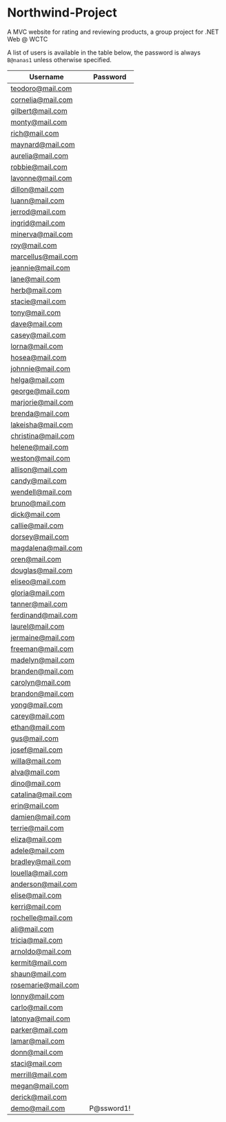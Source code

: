 # Northwind-Project

A MVC website for rating and reviewing products, a group project for .NET Web @ WCTC

A list of users is available in the table below,
the password is always `B@nanas1` unless otherwise specified.

| Username           | Password   |
|--------------------|------------|
| teodoro@mail.com   |            |
| cornelia@mail.com  |            |
| gilbert@mail.com   |            |
| monty@mail.com     |            |
| rich@mail.com      |            |
| maynard@mail.com   |            |
| aurelia@mail.com   |            |
| robbie@mail.com    |            |
| lavonne@mail.com   |            |
| dillon@mail.com    |            |
| luann@mail.com     |            |
| jerrod@mail.com    |            |
| ingrid@mail.com    |            |
| minerva@mail.com   |            |
| roy@mail.com       |            |
| marcellus@mail.com |            |
| jeannie@mail.com   |            |
| lane@mail.com      |            |
| herb@mail.com      |            |
| stacie@mail.com    |            |
| tony@mail.com      |            |
| dave@mail.com      |            |
| casey@mail.com     |            |
| lorna@mail.com     |            |
| hosea@mail.com     |            |
| johnnie@mail.com   |            |
| helga@mail.com     |            |
| george@mail.com    |            |
| marjorie@mail.com  |            |
| brenda@mail.com    |            |
| lakeisha@mail.com  |            |
| christina@mail.com |            |
| helene@mail.com    |            |
| weston@mail.com    |            |
| allison@mail.com   |            |
| candy@mail.com     |            |
| wendell@mail.com   |            |
| bruno@mail.com     |            |
| dick@mail.com      |            |
| callie@mail.com    |            |
| dorsey@mail.com    |            |
| magdalena@mail.com |            |
| oren@mail.com      |            |
| douglas@mail.com   |            |
| eliseo@mail.com    |            |
| gloria@mail.com    |            |
| tanner@mail.com    |            |
| ferdinand@mail.com |            |
| laurel@mail.com    |            |
| jermaine@mail.com  |            |
| freeman@mail.com   |            |
| madelyn@mail.com   |            |
| branden@mail.com   |            |
| carolyn@mail.com   |            |
| brandon@mail.com   |            |
| yong@mail.com      |            |
| carey@mail.com     |            |
| ethan@mail.com     |            |
| gus@mail.com       |            |
| josef@mail.com     |            |
| willa@mail.com     |            |
| alva@mail.com      |            |
| dino@mail.com      |            |
| catalina@mail.com  |            |
| erin@mail.com      |            |
| damien@mail.com    |            |
| terrie@mail.com    |            |
| eliza@mail.com     |            |
| adele@mail.com     |            |
| bradley@mail.com   |            |
| louella@mail.com   |            |
| anderson@mail.com  |            |
| elise@mail.com     |            |
| kerri@mail.com     |            |
| rochelle@mail.com  |            |
| ali@mail.com       |            |
| tricia@mail.com    |            |
| arnoldo@mail.com   |            |
| kermit@mail.com    |            |
| shaun@mail.com     |            |
| rosemarie@mail.com |            |
| lonny@mail.com     |            |
| carlo@mail.com     |            |
| latonya@mail.com   |            |
| parker@mail.com    |            |
| lamar@mail.com     |            |
| donn@mail.com      |            |
| staci@mail.com     |            |
| merrill@mail.com   |            |
| megan@mail.com     |            |
| derick@mail.com    |            |
| demo@mail.com      | P@ssword1! |

